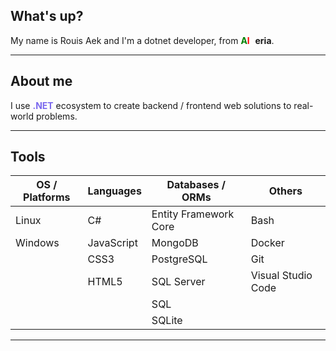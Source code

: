 ## What's up?

My name is Rouis Aek and I'm a dotnet developer, from **<span style="color: green;">A</span><span style="color: red;">l</span><span style="color: white;">g</span>eria**.

---

## About me

I use **<span style="color: #7b68ee;">.NET</span>** ecosystem to create backend / frontend web solutions to real-world problems.

---

## Tools

| OS / Platforms | Languages | Databases / ORMs | Others |
|----------------|-----------|------------------|--------|
| Linux          | C#        | Entity Framework Core | Bash   |
| Windows        | JavaScript| MongoDB          | Docker |
|                | CSS3      | PostgreSQL       | Git    |
|                | HTML5     | SQL Server       | Visual Studio Code |
|                |           | SQL              |        |
|                |           | SQLite           |        |

---

